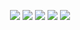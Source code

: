 <p align="center">
<a href= "https://img.shields.io/github/repo-size/felipebacelo/InstaFollow?style=for-the-badge"><img src="https://img.shields.io/github/repo-size/felipebacelo/InstaFollow?style=for-the-badge"/></a>
<a href= "https://img.shields.io/github/languages/count/felipebacelo/InstaFollow?style=for-the-badge"><img src="https://img.shields.io/github/languages/count/felipebacelo/InstaFollow?style=for-the-badge"/></a>
<a href= "https://img.shields.io/github/forks/felipebacelo/InstaFollow?style=for-the-badge"><img src="https://img.shields.io/github/forks/felipebacelo/InstaFollow?style=for-the-badge"/></a>
<a href= "https://img.shields.io/bitbucket/pr-raw/felipebacelo/InstaFollow?style=for-the-badge"><img src="https://img.shields.io/bitbucket/pr-raw/felipebacelo/InstaFollow?style=for-the-badge"/></a>
<a href= "https://img.shields.io/bitbucket/issues/felipebacelo/InstaFollow?style=for-the-badge"><img src="https://img.shields.io/bitbucket/issues/felipebacelo/InstaFollow?style=for-the-badge"/></a>
</p>
